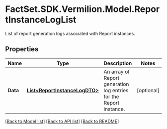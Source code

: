 # FactSet.SDK.Vermilion.Model.ReportInstanceLogList
List of report generation logs associated with Report instances.

## Properties

Name | Type | Description | Notes
------------ | ------------- | ------------- | -------------
**Data** | [**List&lt;ReportInstanceLogDTO&gt;**](ReportInstanceLogDTO.md) | An array of Report generation log entries for the Report instance. | [optional] 

[[Back to Model list]](../README.md#documentation-for-models) [[Back to API list]](../README.md#documentation-for-api-endpoints) [[Back to README]](../README.md)

